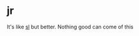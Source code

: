 # jr
It's like [sl](https://www.cyberciti.biz/tips/displays-animations-when-accidentally-you-type-sl-instead-of-ls.html) but better.
Nothing good can come of this
